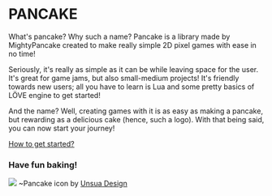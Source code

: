 # **PANCAKE**
What's pancake? Why such a name? Pancake is a library made by MightyPancake created to make really simple 2D pixel games with ease in no time!

Seriously, it's really as simple as it can be while leaving space for the user. It's great for game jams, but also small-medium projects! It's friendly towards new users; all you have to learn is Lua and some pretty basics of LÖVE engine to get started!

And the name? Well, creating games with it is as easy as making a pancake, but rewarding as a delicious cake (hence, such a logo). With that being said, you can now start your journey! 

[How to get started?](https://github.com/pancake-library/pancake/wiki/Getting-Started)

### **Have fun baking!**
![](https://i.imgur.com/tHYz95W.png) ~Pancake icon by [Unsua Design](https://www.instagram.com/unsuadesign/)
